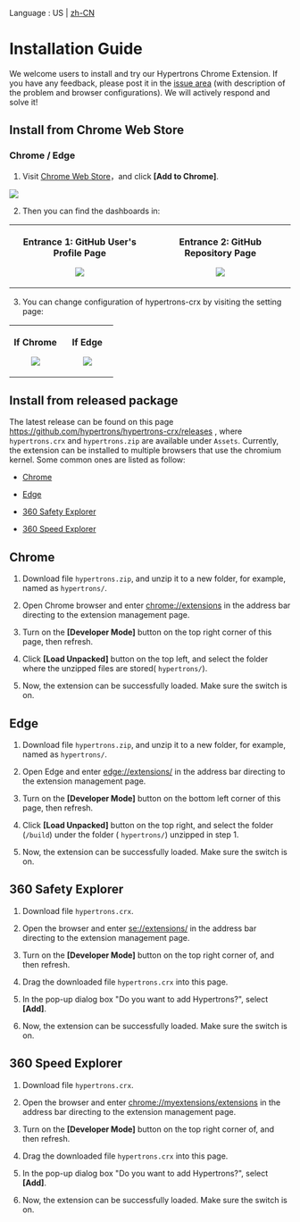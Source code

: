 Language : US | [zh-CN](./INSTALLATION.zh-CN.md)

# Installation Guide

We welcome users to install and try our Hypertrons Chrome Extension. If you have any feedback, please post it in the [issue area](https://github.com/hypertrons/hypertrons-crx/issues) (with description of the problem and browser configurations). We will actively respond and solve it!

## Install from Chrome Web Store

### Chrome / Edge

1. Visit [Chrome Web Store](https://chrome.google.com/webstore/detail/hypertrons-crx/jkgfcnkgfapbckbpgobmgiphpknkiljm)，and click **[Add to Chrome]**.

<img src="https://hypertrons.oss-cn-shanghai.aliyuncs.com/images/installation-cws.png">

2. Then you can find the dashboards in: 

<table>
	<tr>
		<th width="50%">
			<p>Entrance 1: GitHub User's Profile Page
			<p><img src="https://hypertrons.oss-cn-shanghai.aliyuncs.com/images/readme-perceptor-entrance-1.png">
		<th width="50%">
			<p>Entrance 2: GitHub Repository Page
			<p><img src="https://hypertrons.oss-cn-shanghai.aliyuncs.com/images/readme-perceptor-entrance-2.png">
</table>

3. You can change configuration of hypertrons-crx by visiting the setting page:

<table>
	<tr>
		<th width="50%">
      <p> If Chrome
      <p> <img src="https://hypertrons.oss-cn-shanghai.aliyuncs.com/images/installation-chrome-ext-setting.png">
		<th width="50%">
			<p> If Edge
      <p> <img src="https://hypertrons.oss-cn-shanghai.aliyuncs.com/images/installation-edge-ext-setting.png">
</table>

## Install from released package

The latest release can be found on this page https://github.com/hypertrons/hypertrons-crx/releases , where `hypertrons.crx` and `hypertrons.zip` are available under `Assets`. Currently, the extension can be installed to multiple browsers that use the chromium kernel. Some common ones are listed as follow:

- [Chrome](#chrome)

- [Edge](#edge)

- [360 Safety Explorer](#360-safety)

- [360 Speed Explorer](#360-speed)

## <a id="chrome"></a> Chrome 

1. Download file `hypertrons.zip`, and unzip it to a new folder, for example, named as `hypertrons/`.

2. Open Chrome browser and enter [chrome://extensions](chrome://extensions) in the address bar directing to the extension management page.

3. Turn on the **[Developer Mode]** button on the top right corner of this page, then refresh.

4. Click **[Load Unpacked]** button on the top left, and select the folder where the unzipped files are stored( `hypertrons/`).

5. Now, the extension can be successfully loaded. Make sure the switch is on.

## <a id="edge"></a> Edge

1. Download file `hypertrons.zip`, and unzip it to a new folder, for example, named as `hypertrons/`.

2. Open Edge and enter [edge://extensions/](edge://extensions/) in the address bar directing to the extension management page.

3. Turn on the **[Developer Mode]** button on the bottom left corner of this page, then refresh. 

4. Click **[Load Unpacked]** button on the top right, and select the folder (`/build`) under the folder ( `hypertrons/`) unzipped in step 1.

5. Now, the extension can be successfully loaded. Make sure the switch is on.

## <a id="360-safety"> 360 Safety Explorer

1. Download file `hypertrons.crx`.

2. Open the browser and enter [se://extensions/](se://extensions/) in the address bar directing to the extension management page.

3. Turn on the **[Developer Mode]** button on the top right corner of, and then refresh.

4. Drag the downloaded file `hypertrons.crx` into this page.

5. In the pop-up dialog box "Do you want to add Hypertrons?", select **[Add]**.

6. Now, the extension can be successfully loaded. Make sure the switch is on.

## <a id="360-speed"> 360 Speed Explorer
1. Download file `hypertrons.crx`.

2. Open the browser and enter [chrome://myextensions/extensions](chrome://myextensions/extensions) in the address bar directing to the extension management page.

3. Turn on the **[Developer Mode]** button on the top right corner of, and then refresh.

4. Drag the downloaded file `hypertrons.crx` into this page.

5. In the pop-up dialog box "Do you want to add Hypertrons?", select **[Add]**.

6. Now, the extension can be successfully loaded. Make sure the switch is on.